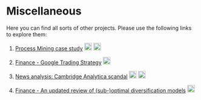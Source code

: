 # Miscellaneous

Here you can find all sorts of other projects. Please use the following links to explore them:

  1) [Process Mining case study](http://nbviewer.jupyter.org/github/bockjo/Miscellaneous/blob/master/ProcessMiningCaseStudy.ipynb)  <a href="url"> <img src="http://www.uidownload.com/files/541/586/346/code-command-develop-javascript-language-programming-software-icon.png" height="20" width="20" ></a> 
<img src="https://www.python.org/static/favicon.ico" height="20" width="20" ></a> <br>

2) [Finance - Google Trading Strategy](http://ssrn.com/abstract=3218912) <a href="url"><img src="https://www.google.com/url?sa=i&source=images&cd=&ved=2ahUKEwj9xbzMzbfiAhWK66QKHRgZBsYQjRx6BAgBEAU&url=https%3A%2F%2Fwww.fiverr.com%2Fr_shiny_apps%2Fdo-any-r-programming-and-data-analytics&psig=AOvVaw1YeEFJ8H68qb08aruDyRfh&ust=1558905477395358" height="20" width="20" ></a> <br>

3) [News analysis: Cambridge Analytica scandal](http://nbviewer.jupyter.org/format/slides/github/bockjo/Miscellaneous/blob/master/CAFBScandal.ipynb#/)  <a href="url"> <img src="http://www.uidownload.com/files/541/586/346/code-command-develop-javascript-language-programming-software-icon.png" height="20" width="20" ></a> 
<img src="https://www.python.org/static/favicon.ico" height="20" width="20" ></a> <br>

4) [Finance - An updated review of (sub-)optimal diversification models](https://papers.ssrn.com/sol3/papers.cfm?abstract_id=3287835) <a href="url"><img src="http://datascience.uci.edu/wp-content/uploads/sites/2/2014/09/r-project-logo.jpg" height="20" width="20" ></a> <br>
